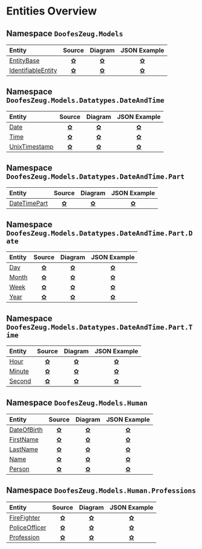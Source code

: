 ﻿# Entities Overview


## Namespace `DoofesZeug.Models`

|Entity|Source|Diagram|JSON Example|
|:-----|:----:|:-----:|:----------:|
|[EntityBase](./DoofesZeug.Models/EntityBase.md)|[&#x273F;](../../../DoofesZeug.Library/Src/Models/EntityBase.cs)|[&#x273F;](./DoofesZeug.Models/EntityBase.png)|[&#x273F;](./DoofesZeug.Models/EntityBase.json)|
|[IdentifiableEntity](./DoofesZeug.Models/IdentifiableEntity.md)|[&#x273F;](../../../DoofesZeug.Library/Src/Models/IdentifiableEntity.cs)|[&#x273F;](./DoofesZeug.Models/IdentifiableEntity.png)|[&#x273F;](./DoofesZeug.Models/IdentifiableEntity.json)|


## Namespace `DoofesZeug.Models.Datatypes.DateAndTime`

|Entity|Source|Diagram|JSON Example|
|:-----|:----:|:-----:|:----------:|
|[Date](./DoofesZeug.Models.Datatypes.DateAndTime/Date.md)|[&#x273F;](../../../DoofesZeug.Library/Src/Models/Datatypes/DateAndTime/Date.cs)|[&#x273F;](./DoofesZeug.Models.Datatypes.DateAndTime/Date.png)|[&#x273F;](./DoofesZeug.Models.Datatypes.DateAndTime/Date.json)|
|[Time](./DoofesZeug.Models.Datatypes.DateAndTime/Time.md)|[&#x273F;](../../../DoofesZeug.Library/Src/Models/Datatypes/DateAndTime/Time.cs)|[&#x273F;](./DoofesZeug.Models.Datatypes.DateAndTime/Time.png)|[&#x273F;](./DoofesZeug.Models.Datatypes.DateAndTime/Time.json)|
|[UnixTimestamp](./DoofesZeug.Models.Datatypes.DateAndTime/UnixTimestamp.md)|[&#x273F;](../../../DoofesZeug.Library/Src/Models/Datatypes/DateAndTime/UnixTimestamp.cs)|[&#x273F;](./DoofesZeug.Models.Datatypes.DateAndTime/UnixTimestamp.png)|[&#x273F;](./DoofesZeug.Models.Datatypes.DateAndTime/UnixTimestamp.json)|


## Namespace `DoofesZeug.Models.Datatypes.DateAndTime.Part`

|Entity|Source|Diagram|JSON Example|
|:-----|:----:|:-----:|:----------:|
|[DateTimePart](./DoofesZeug.Models.Datatypes.DateAndTime.Part/DateTimePart.md)|[&#x273F;](../../../DoofesZeug.Library/Src/Models/Datatypes/DateAndTime/Part/DateTimePart.cs)|[&#x273F;](./DoofesZeug.Models.Datatypes.DateAndTime.Part/DateTimePart.png)|[&#x273F;](./DoofesZeug.Models.Datatypes.DateAndTime.Part/DateTimePart.json)|


## Namespace `DoofesZeug.Models.Datatypes.DateAndTime.Part.Date`

|Entity|Source|Diagram|JSON Example|
|:-----|:----:|:-----:|:----------:|
|[Day](./DoofesZeug.Models.Datatypes.DateAndTime.Part.Date/Day.md)|[&#x273F;](../../../DoofesZeug.Library/Src/Models/Datatypes/DateAndTime/Part/Date/Day.cs)|[&#x273F;](./DoofesZeug.Models.Datatypes.DateAndTime.Part.Date/Day.png)|[&#x273F;](./DoofesZeug.Models.Datatypes.DateAndTime.Part.Date/Day.json)|
|[Month](./DoofesZeug.Models.Datatypes.DateAndTime.Part.Date/Month.md)|[&#x273F;](../../../DoofesZeug.Library/Src/Models/Datatypes/DateAndTime/Part/Date/Month.cs)|[&#x273F;](./DoofesZeug.Models.Datatypes.DateAndTime.Part.Date/Month.png)|[&#x273F;](./DoofesZeug.Models.Datatypes.DateAndTime.Part.Date/Month.json)|
|[Week](./DoofesZeug.Models.Datatypes.DateAndTime.Part.Date/Week.md)|[&#x273F;](../../../DoofesZeug.Library/Src/Models/Datatypes/DateAndTime/Part/Date/Week.cs)|[&#x273F;](./DoofesZeug.Models.Datatypes.DateAndTime.Part.Date/Week.png)|[&#x273F;](./DoofesZeug.Models.Datatypes.DateAndTime.Part.Date/Week.json)|
|[Year](./DoofesZeug.Models.Datatypes.DateAndTime.Part.Date/Year.md)|[&#x273F;](../../../DoofesZeug.Library/Src/Models/Datatypes/DateAndTime/Part/Date/Year.cs)|[&#x273F;](./DoofesZeug.Models.Datatypes.DateAndTime.Part.Date/Year.png)|[&#x273F;](./DoofesZeug.Models.Datatypes.DateAndTime.Part.Date/Year.json)|


## Namespace `DoofesZeug.Models.Datatypes.DateAndTime.Part.Time`

|Entity|Source|Diagram|JSON Example|
|:-----|:----:|:-----:|:----------:|
|[Hour](./DoofesZeug.Models.Datatypes.DateAndTime.Part.Time/Hour.md)|[&#x273F;](../../../DoofesZeug.Library/Src/Models/Datatypes/DateAndTime/Part/Time/Hour.cs)|[&#x273F;](./DoofesZeug.Models.Datatypes.DateAndTime.Part.Time/Hour.png)|[&#x273F;](./DoofesZeug.Models.Datatypes.DateAndTime.Part.Time/Hour.json)|
|[Minute](./DoofesZeug.Models.Datatypes.DateAndTime.Part.Time/Minute.md)|[&#x273F;](../../../DoofesZeug.Library/Src/Models/Datatypes/DateAndTime/Part/Time/Minute.cs)|[&#x273F;](./DoofesZeug.Models.Datatypes.DateAndTime.Part.Time/Minute.png)|[&#x273F;](./DoofesZeug.Models.Datatypes.DateAndTime.Part.Time/Minute.json)|
|[Second](./DoofesZeug.Models.Datatypes.DateAndTime.Part.Time/Second.md)|[&#x273F;](../../../DoofesZeug.Library/Src/Models/Datatypes/DateAndTime/Part/Time/Second.cs)|[&#x273F;](./DoofesZeug.Models.Datatypes.DateAndTime.Part.Time/Second.png)|[&#x273F;](./DoofesZeug.Models.Datatypes.DateAndTime.Part.Time/Second.json)|


## Namespace `DoofesZeug.Models.Human`

|Entity|Source|Diagram|JSON Example|
|:-----|:----:|:-----:|:----------:|
|[DateOfBirth](./DoofesZeug.Models.Human/DateOfBirth.md)|[&#x273F;](../../../DoofesZeug.Library/Src/Models/Human/DateOfBirth.cs)|[&#x273F;](./DoofesZeug.Models.Human/DateOfBirth.png)|[&#x273F;](./DoofesZeug.Models.Human/DateOfBirth.json)|
|[FirstName](./DoofesZeug.Models.Human/FirstName.md)|[&#x273F;](../../../DoofesZeug.Library/Src/Models/Human/FirstName.cs)|[&#x273F;](./DoofesZeug.Models.Human/FirstName.png)|[&#x273F;](./DoofesZeug.Models.Human/FirstName.json)|
|[LastName](./DoofesZeug.Models.Human/LastName.md)|[&#x273F;](../../../DoofesZeug.Library/Src/Models/Human/LastName.cs)|[&#x273F;](./DoofesZeug.Models.Human/LastName.png)|[&#x273F;](./DoofesZeug.Models.Human/LastName.json)|
|[Name](./DoofesZeug.Models.Human/Name.md)|[&#x273F;](../../../DoofesZeug.Library/Src/Models/Human/Name.cs)|[&#x273F;](./DoofesZeug.Models.Human/Name.png)|[&#x273F;](./DoofesZeug.Models.Human/Name.json)|
|[Person](./DoofesZeug.Models.Human/Person.md)|[&#x273F;](../../../DoofesZeug.Library/Src/Models/Human/Person.cs)|[&#x273F;](./DoofesZeug.Models.Human/Person.png)|[&#x273F;](./DoofesZeug.Models.Human/Person.json)|


## Namespace `DoofesZeug.Models.Human.Professions`

|Entity|Source|Diagram|JSON Example|
|:-----|:----:|:-----:|:----------:|
|[FireFighter](./DoofesZeug.Models.Human.Professions/FireFighter.md)|[&#x273F;](../../../DoofesZeug.Library/Src/Models/Human/Professions/FireFighter.cs)|[&#x273F;](./DoofesZeug.Models.Human.Professions/FireFighter.png)|[&#x273F;](./DoofesZeug.Models.Human.Professions/FireFighter.json)|
|[PoliceOfficer](./DoofesZeug.Models.Human.Professions/PoliceOfficer.md)|[&#x273F;](../../../DoofesZeug.Library/Src/Models/Human/Professions/PoliceOfficer.cs)|[&#x273F;](./DoofesZeug.Models.Human.Professions/PoliceOfficer.png)|[&#x273F;](./DoofesZeug.Models.Human.Professions/PoliceOfficer.json)|
|[Profession](./DoofesZeug.Models.Human.Professions/Profession.md)|[&#x273F;](../../../DoofesZeug.Library/Src/Models/Human/Professions/Profession.cs)|[&#x273F;](./DoofesZeug.Models.Human.Professions/Profession.png)|[&#x273F;](./DoofesZeug.Models.Human.Professions/Profession.json)|
